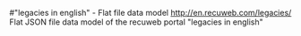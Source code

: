 #"legacies in english" - Flat file data model
http://en.recuweb.com/legacies/
Flat JSON file data model of the recuweb portal "legacies in english"
